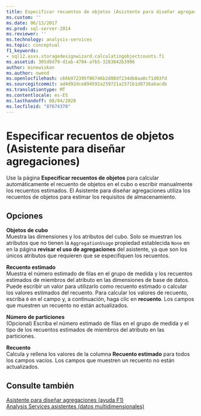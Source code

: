 ```yaml
---
title: Especificar recuentos de objetos (Asistente para diseñar agregaciones) | Microsoft Docs
ms.custom: ''
ms.date: 06/13/2017
ms.prod: sql-server-2014
ms.reviewer: ''
ms.technology: analysis-services
ms.topic: conceptual
f1_keywords:
- sql12.asvs.storagedesignwizard.calculatingobjectcounts.f1
ms.assetid: 305d9d79-d1ab-4704-a7b5-3283842b3996
author: minewiskan
ms.author: owend
ms.openlocfilehash: c66b972395f86746b2d08df234db8aa0c71d03fd
ms.sourcegitcommit: ad4d92dce894592a259721a1571b1d8736abacdb
ms.translationtype: MT
ms.contentlocale: es-ES
ms.lasthandoff: 08/04/2020
ms.locfileid: "87674378"
---
```

# <a name="specify-object-counts-aggregation-design-wizard"></a>Especificar recuentos de objetos (Asistente para diseñar agregaciones)
  Use la página **Especificar recuentos de objetos** para calcular automáticamente el recuento de objetos en el cubo o escribir manualmente los recuentos estimados. El Asistente para diseñar agregaciones utiliza los recuentos de objetos para estimar los requisitos de almacenamiento.  
  
## <a name="options"></a>Opciones  
 **Objetos de cubo**  
 Muestra las dimensiones y los atributos del cubo. Solo se muestran los atributos que no tienen la `AggregationUsage` propiedad establecida `None` en en la página **revisar el uso de agregaciones** del asistente, ya que son los únicos atributos que requieren que se especifiquen los recuentos.  
  
 **Recuento estimado**  
 Muestra el número estimado de filas en el grupo de medida y los recuentos estimados de miembros del atributo en las dimensiones de base de datos. Puede escribir un valor para utilizarlo como recuento estimado o calcular los valores estimados del recuento. Para calcular los valores de recuento, escriba `0` en el campo y, a continuación, haga clic en **recuento**. Los campos que muestren un recuento no están actualizados.  
  
 **Número de particiones**  
 (Opcional) Escriba el número estimado de filas en el grupo de medida y el tipo de los recuentos estimados de miembros del atributo en las particiones.  
  
 **Recuento**  
 Calcula y rellena los valores de la columna **Recuento estimado** para todos los campos vacíos. Los campos que muestren un recuento no están actualizados.  
  
## <a name="see-also"></a>Consulte también  
 [Asistente para diseñar agregaciones (ayuda F1)](aggregation-design-wizard-f1-help.md)   
 [Analysis Services asistentes &#40;datos multidimensionales&#41;](analysis-services-wizards-multidimensional-data.md)  
  
  
